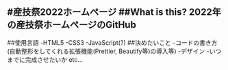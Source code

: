 #産技祭2022ホームページ
##What is this?
2022年の産技祭ホームページのGitHub  
---
##使用言語
-HTML5
-CSS3
-JavaScript(?)
##決めたいこと
-コードの書き方(自動整形をしてくれる拡張機能(Prettier, Beautify等)の導入等)
-デザイン
-いつまでに完成させたいか
etc...